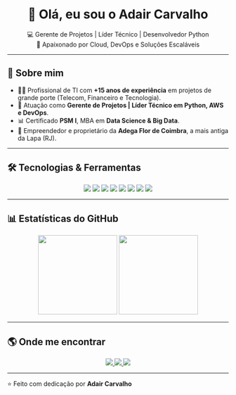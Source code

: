 <h1 align="center">👋 Olá, eu sou o Adair Carvalho</h1>

<p align="center">
  💻 Gerente de Projetos | Líder Técnico | Desenvolvedor Python <br>
  🚀 Apaixonado por Cloud, DevOps e Soluções Escaláveis
</p>

---

## 🚀 Sobre mim  
- 👨‍💻 Profissional de TI com **+15 anos de experiência** em projetos de grande porte (Telecom, Financeiro e Tecnologia).  
- 📌 Atuação como **Gerente de Projetos | Líder Técnico em Python, AWS e DevOps**.  
- 📊 Certificado **PSM I**, MBA em **Data Science & Big Data**.  
- 🍷 Empreendedor e proprietário da **Adega Flor de Coimbra**, a mais antiga da Lapa (RJ).  

---

## 🛠️ Tecnologias & Ferramentas  

<p align="center">
  <img src="https://img.shields.io/badge/Python-3776AB?style=for-the-badge&logo=python&logoColor=white"/>
  <img src="https://img.shields.io/badge/Django-092E20?style=for-the-badge&logo=django&logoColor=white"/>
  <img src="https://img.shields.io/badge/FastAPI-009688?style=for-the-badge&logo=fastapi&logoColor=white"/>
  <img src="https://img.shields.io/badge/AWS-FF9900?style=for-the-badge&logo=amazonaws&logoColor=white"/>
  <img src="https://img.shields.io/badge/Docker-2496ED?style=for-the-badge&logo=docker&logoColor=white"/>
  <img src="https://img.shields.io/badge/Git-F05032?style=for-the-badge&logo=git&logoColor=white"/>
  <img src="https://img.shields.io/badge/Oracle-F80000?style=for-the-badge&logo=oracle&logoColor=white"/>
  <img src="https://img.shields.io/badge/Scrum-6DB33F?style=for-the-badge&logo=azuredevops&logoColor=white"/>
</p>

---

## 📊 Estatísticas do GitHub  

<p align="center">
  <img height="180em" src="https://github-readme-stats.vercel.app/api?username=adaircarvalho&show_icons=true&theme=tokyonight"/>
  <img height="180em" src="https://github-readme-stats.vercel.app/api/top-langs/?username=adaircarvalho&layout=compact&theme=tokyonight"/>
</p>

---

## 🌎 Onde me encontrar  

<p align="center">
  <a href="https://linkedin.com/in/adair-carvalho-53770a4">
    <img src="https://img.shields.io/badge/LinkedIn-0A66C2?style=for-the-badge&logo=linkedin&logoColor=white"/>
  </a>
  <a href="https://instagram.com/adegaflordecoimbra">
    <img src="https://img.shields.io/badge/Instagram-E4405F?style=for-the-badge&logo=instagram&logoColor=white"/>
  </a>
  <a href="mailto:contato@adegaflordecoimbra.com.br">
    <img src="https://img.shields.io/badge/Email-D14836?style=for-the-badge&logo=gmail&logoColor=white"/>
  </a>
</p>

---

⭐️ Feito com dedicação por **Adair Carvalho**
